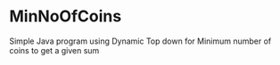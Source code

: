 # MinNoOfCoins
Simple Java program using Dynamic Top down for Minimum number of coins to get a given sum
